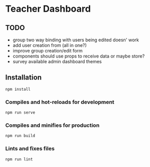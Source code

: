 # Teacher Dashboard

## TODO
- group two way binding with users being edited doesn' work
- add user creation from (all in one?)
- improve group creation/edit form
- components should use props to receive data or maybe store?
- survey available admin dashboard themes

## Installation
```
npm install
```

### Compiles and hot-reloads for development
```
npm run serve
```

### Compiles and minifies for production
```
npm run build
```

### Lints and fixes files
```
npm run lint
```
